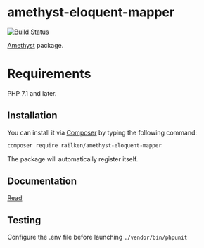 # amethyst-eloquent-mapper

[![Build Status](https://travis-ci.org/railken/amethyst-eloquent-mapper.svg?branch=master)](https://travis-ci.org/railken/amethyst-eloquent-mapper)

[Amethyst](https://github.com/railken/amethyst) package.

# Requirements

PHP 7.1 and later.

## Installation

You can install it via [Composer](https://getcomposer.org/) by typing the following command:

```bash
composer require railken/amethyst-eloquent-mapper
```

The package will automatically register itself.

## Documentation

[Read](docs/index.md)

## Testing

Configure the .env file before launching `./vendor/bin/phpunit`
